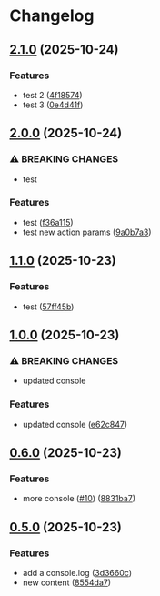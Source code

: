 # Changelog

## [2.1.0](https://github.com/bolex222/github-workflow-test/compare/v2.0.0...v2.1.0) (2025-10-24)


### Features

* test 2 ([4f18574](https://github.com/bolex222/github-workflow-test/commit/4f185740058090c482306dcc78a4cfe5d4389a09))
* test 3 ([0e4d41f](https://github.com/bolex222/github-workflow-test/commit/0e4d41fb7b38940c6f6813c8b5c9c321e952953e))

## [2.0.0](https://github.com/bolex222/github-workflow-test/compare/v1.1.0...v2.0.0) (2025-10-24)


### ⚠ BREAKING CHANGES

* test

### Features

* test ([f36a115](https://github.com/bolex222/github-workflow-test/commit/f36a1151867bebaa4ba205a1d16982ed2d7f3b71))
* test new action params ([9a0b7a3](https://github.com/bolex222/github-workflow-test/commit/9a0b7a321400b827ad42fad1963395c127e0a023))

## [1.1.0](https://github.com/bolex222/github-workflow-test/compare/v1.0.0...v1.1.0) (2025-10-23)


### Features

* test ([57ff45b](https://github.com/bolex222/github-workflow-test/commit/57ff45bbd7ecba3923862121ce172842909d0df3))

## [1.0.0](https://github.com/bolex222/github-workflow-test/compare/v0.6.0...v1.0.0) (2025-10-23)


### ⚠ BREAKING CHANGES

* updated console

### Features

* updated console ([e62c847](https://github.com/bolex222/github-workflow-test/commit/e62c847e7d3242367e3408486719822937defc6d))

## [0.6.0](https://github.com/bolex222/github-workflow-test/compare/v0.5.0...v0.6.0) (2025-10-23)


### Features

* more console ([#10](https://github.com/bolex222/github-workflow-test/issues/10)) ([8831ba7](https://github.com/bolex222/github-workflow-test/commit/8831ba79cdefde7e62b35cd525cec422bcc97583))

## [0.5.0](https://github.com/bolex222/github-workflow-test/compare/v0.4.0...v0.5.0) (2025-10-23)


### Features

* add a console.log ([3d3660c](https://github.com/bolex222/github-workflow-test/commit/3d3660c9f25aea1d81d2f288d8f5fdec55efc64f))
* new content ([8554da7](https://github.com/bolex222/github-workflow-test/commit/8554da79e5c9ba11941bc7b8bd314bc89dd9297f))
